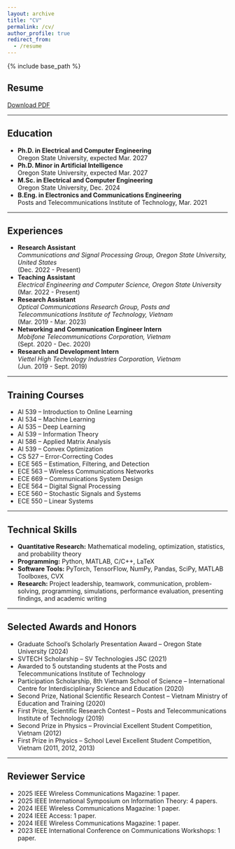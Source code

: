 ```yaml
---
layout: archive
title: "CV"
permalink: /cv/
author_profile: true
redirect_from:
  - /resume
---
```


{% include base_path %}

## Resume

[Download PDF](https://namnguyenresearch.github.io//files/Resume_Nam_Nguyen.pdf)

---

## Education

- **Ph.D. in Electrical and Computer Engineering**  
  Oregon State University, expected Mar. 2027
- **Ph.D. Minor in Artificial Intelligence**  
  Oregon State University, expected Mar. 2027
- **M.Sc. in Electrical and Computer Engineering**  
  Oregon State University, Dec. 2024
- **B.Eng. in Electronics and Communications Engineering**  
  Posts and Telecommunications Institute of Technology, Mar. 2021

---

## Experiences

- **Research Assistant**  
  *Communications and Signal Processing Group, Oregon State University, United States*  
  (Dec. 2022 - Present)  
- **Teaching Assistant**  
  *Electrical Engineering and Computer Science, Oregon State University*  
  (Mar. 2022 - Present)
- **Research Assistant**  
  *Optical Communications Research Group, Posts and Telecommunications Institute of Technology, Vietnam*  
  (Mar. 2019 - Mar. 2023)
- **Networking and Communication Engineer Intern**  
  *Mobifone Telecommunications Corporation, Vietnam*  
  (Sept. 2020 - Dec. 2020)
- **Research and Development Intern**  
  *Viettel High Technology Industries Corporation, Vietnam*  
  (Jun. 2019 - Sept. 2019)

---

## Training Courses

- AI 539 – Introduction to Online Learning
- AI 534 – Machine Learning
- AI 535 – Deep Learning
- AI 539 – Information Theory
- AI 586 – Applied Matrix Analysis
- AI 539 – Convex Optimization
- CS 527 – Error-Correcting Codes
- ECE 565 – Estimation, Filtering, and Detection
- ECE 563 – Wireless Communications Networks
- ECE 669 – Communications System Design
- ECE 564 – Digital Signal Processing
- ECE 560 – Stochastic Signals and Systems
- ECE 550 – Linear Systems

---

## Technical Skills

- **Quantitative Research:** Mathematical modeling, optimization, statistics, and probability theory  
- **Programming:** Python, MATLAB, C/C++, LaTeX  
- **Software Tools:** PyTorch, TensorFlow, NumPy, Pandas, SciPy, MATLAB Toolboxes, CVX  
- **Research:** Project leadership, teamwork, communication, problem-solving, programming, simulations, performance evaluation, presenting findings, and academic writing

---

## Selected Awards and Honors

- Graduate School’s Scholarly Presentation Award – Oregon State University (2024)
- SVTECH Scholarship – SV Technologies JSC (2021)
- Awarded to 5 outstanding students at the Posts and Telecommunications Institute of Technology
- Participation Scholarship, 8th Vietnam School of Science – International Centre for Interdisciplinary Science and Education (2020)
- Second Prize, National Scientific Research Contest – Vietnam Ministry of Education and Training (2020)
- First Prize, Scientific Research Contest – Posts and Telecommunications Institute of Technology (2019)
- Second Prize in Physics – Provincial Excellent Student Competition, Vietnam (2012)
- First Prize in Physics – School Level Excellent Student Competition, Vietnam (2011, 2012, 2013)

---

## Reviewer Service

- 2025 IEEE Wireless Communications Magazine: 1 paper.
- 2025 IEEE International Symposium on Information Theory: 4 papers.
- 2024 IEEE Wireless Communications Magazine: 1 paper. 
- 2024 IEEE Access: 1 paper.
- 2024 IEEE Wireless Communications Magazine: 1 paper. 
- 2023 IEEE International Conference on Communications Workshops: 1 paper.  
